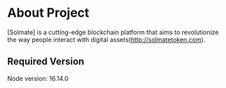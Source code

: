 # About Project

[Solmate] is a cutting-edge blockchain platform that aims to revolutionize the way people interact with digital assets(http://solmatetoken.com).

## Required Version

Node version: 16.14.0